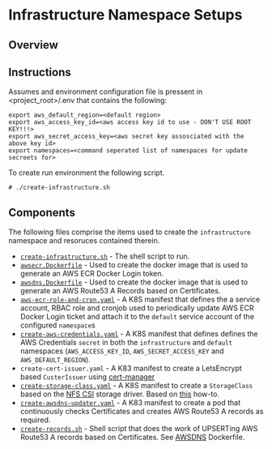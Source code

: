 # Infrastructure Namespace Setups

## Overview

## Instructions

Assumes and environment configuration file is pressent in <project_root>/.env that contains the following:

```
export aws_default_region=<default region>
export aws_access_key_id=<aws access key id to use - DON'T USE ROOT KEY!!!>
export aws_secret_access_key=<aws secret key assosciated with the above key id>
export namespaces=<command seperated list of namespaces for update secreets for>
```

To create run environment the following script.  

```
# ./create-infrastructure.sh
```

## Components

The following files comprise the items used to create the `infrastructure` namespace and resoruces contained therein.
- [`create-infrastructure.sh`](./create-infrastructure.sh) - The shell script to run.
- [`awsecr.Dockerfile`](./awsecr.Dockerfile) - Used to create the docker image that is used to generate an AWS ECR Docker Login token.
- [`awsdns.Dockerfile`](./ewsdns.Dockerfile) - Used to create the docker image that is used to generate an AWS Route53 A Records based on Certificates.
- [`aws-ecr-role-and-cron.yaml`](./aws-ecr-role-and-cron.yaml) - A K8S manifest that defines the a service account, RBAC role and cronjob used to periodically update AWS ECR Docker Login ticket and attach it to the `default` service account of the configured `namespace`s
- [`create-aws-credentials.yaml`](./create-aws-credentials.yaml) - A K8S manifest that defines defines the AWS Credentials `secret` in both the `infrastructure` and `default` namespaces (`AWS_ACCESS_KEY_ID`, `AWS_SECRET_ACCESS_KEY` and `AWS_DEFAULT_REGION`).
- `create-cert-issuer.yaml` - A K83 manifest to create a LetsEncrypt based `CusterIssuer` using [cert-manager](https://cert-manager.io/)
- [`create-storage-class.yaml`](./create-storage-class.yaml) - A K8S manifest to create a `StorageClass` based on the [NFS CSI](https://github.com/kubernetes-csi/csi-driver-nfs) storage driver.  Based on [this](https://microk8s.io/docs/how-to-nfs) how-to.
- [`create-awsdns-updater.yaml`](./create-awsdns-updater.yaml) - A K83 manifest to create a pod that continuously checks Certificates and creates AWS Route53 A records as required.
- [`create-records.sh`](./create-records.sh) - Shell script that does the work of UPSERTing AWS Route53 A records based on Certificates.  See [AWSDNS](./awsdns.Dockerfile) Dockerfile.
